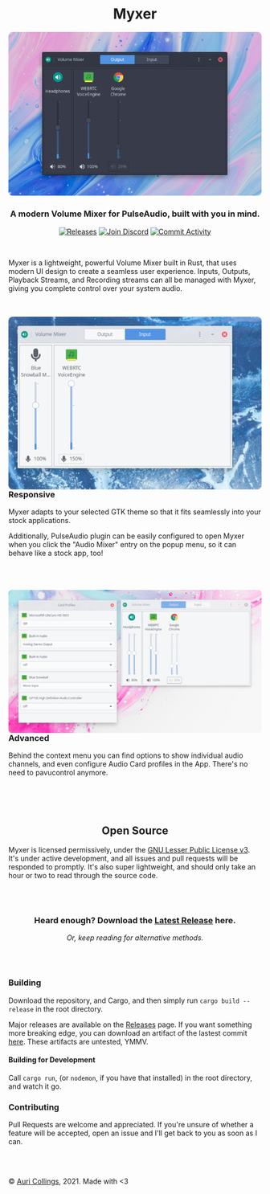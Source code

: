 <h1 align="center">Myxer</h1>

<p align="center">
  <img src="https://raw.githubusercontent.com/Aurailus/Myxer/master/media/myxer_dark.png">
</p>

<h3 align="center">A modern Volume Mixer for PulseAudio, built with you in mind.</h2>

<p align="center">
  <a href="https://github.com/Aurailus/Myxer/releases"><img src="https://github.com/Aurailus/Myxer/workflows/release/badge.svg" alt="Releases"/></a>
  <a href="https://aurail.us/discord"><img src="https://img.shields.io/discord/416379773976051712.svg?color=7289DA&label=discord&logo=discord&logoColor=white&labelColor=2A3037" alt="Join Discord"/></a>
  <a href="https://github.com/Aurailus/Myxer/commits/master"><img src="https://img.shields.io/github/commit-activity/m/aurailus/myxer.svg?logo=github&labelColor=2A3037&label=commit%20activity" alt="Commit Activity"/></a>
</p>

<br>

Myxer is a lightweight, powerful Volume Mixer built in Rust, that uses modern UI design to create a seamless user experience. Inputs, Outputs, Playback Streams, and Recording streams can all be managed with Myxer, giving you complete control over your system audio.

<br>
<br>

<img src="https://raw.githubusercontent.com/Aurailus/Myxer/master/media/myxer_light.png" align="left" width="675">

### Responsive

Myxer adapts to your selected GTK theme so that it fits seamlessly into your stock applications.

Additionally, PulseAudio plugin can be easily configured to open Myxer when you click the "Audio Mixer" entry on the popup menu, so it can behave like a stock app, too!

<br clear="left">
<br>
<br>

<img src="https://raw.githubusercontent.com/Aurailus/Myxer/master/media/myxer_advanced.png" align="right" width="675">

### Advanced

Behind the context menu you can find options to show individual audio channels, and even configure Audio Card profiles in the App. There's no need to pavucontrol anymore.

<br clear="right">
<br>
<br>

<h2 align="center">Open Source</h2>

Myxer is licensed permissively, under the [GNU Lesser Public License v3](https://github.com/Aurailus/Myxer/LICENSE.md). It's under active development, and all issues and pull requests will be responded to promptly. It's also super lightweight, and should only take an hour or two to read through the source code.

<br>
<br>

<h3 align="center">Heard enough? Download the <a href="https://github.com/Aurailus/Myxer/releases">Latest Release</a> here.</h3>

<p align="center"><em>Or, keep reading for alternative methods.</em></p>

<br>
<br>

### Building

Download the repository, and Cargo, and then simply run `cargo build --release` in the root directory.

Major releases are available on the [Releases](https://github.com/Aurailus/Myxer/releases) page. If you want something more breaking edge, you can download an artifact of the lastest commit [here](https://nightly.link/Aurailus/myxer/workflows/release/master/Myxer.zip). These artifacts are untested, YMMV.

#### Building for Development 

Call `cargo run`, (or `nodemon`, if you have that installed) in the root directory, and watch it go.

### Contributing
 
Pull Requests are welcome and appreciated. If you're unsure of whether a feature will be accepted, open an issue and I'll get back to you as soon as I can.  

<br>
<br>

&copy; [Auri Collings](https://twitter.com/Aurailus), 2021. Made with <3


